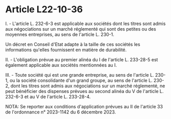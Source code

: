 # Article L22-10-36

I. - L'article L. 232-6-3 est applicable aux sociétés dont les titres sont admis aux négociations sur un marché réglementé qui sont des petites ou des moyennes entreprises, au sens de l'article L. 230-1.

Un décret en Conseil d'Etat adapte à la taille de ces sociétés les informations qu'elles fournissent en matière de durabilité.

II. - L'obligation prévue au premier alinéa du I de l'article L. 233-28-5 est également applicable aux sociétés mentionnées au I.

III. - Toute société qui est une grande entreprise, au sens de l'article L. 230-1, ou la société consolidante d'un grand groupe, au sens de l'article L. 230-2, dont les titres sont admis aux négociations sur un marché réglementé, ne peut bénéficier des dispenses prévues au second alinéa du V de l'article L. 232-6-3 et au V de l'article L. 233-28-4.

NOTA:
Se reporter aux conditions d'application prévues au II de l'article 33 de l'ordonnance n° 2023-1142 du 6 décembre 2023.
